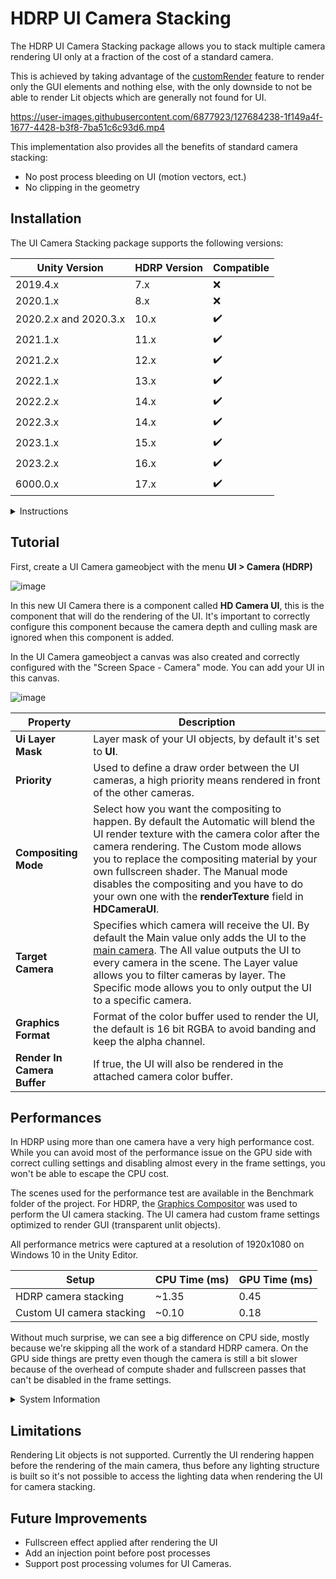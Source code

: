 # HDRP UI Camera Stacking

The HDRP UI Camera Stacking package allows you to stack multiple camera rendering UI only at a fraction of the cost of a standard camera.

This is achieved by taking advantage of the [customRender](https://docs.unity3d.com/Packages/com.unity.render-pipelines.high-definition@12.0/api/UnityEngine.Rendering.HighDefinition.HDAdditionalCameraData.html#UnityEngine_Rendering_HighDefinition_HDAdditionalCameraData_customRender) feature to render only the GUI elements and nothing else, with the only downside to not be able to render Lit objects which are generally not found for UI.

https://user-images.githubusercontent.com/6877923/127684238-1f149a4f-1677-4428-b3f8-7ba51c6c93d6.mp4


This implementation also provides all the benefits of standard camera stacking:
- No post process bleeding on UI (motion vectors, ect.)
- No clipping in the geometry

## Installation

The UI Camera Stacking package supports the following versions:

Unity Version | HDRP Version | Compatible
--- | --- | ---
2019.4.x | 7.x | ❌
2020.1.x | 8.x | ❌
2020.2.x and 2020.3.x | 10.x | ✔️
2021.1.x | 11.x | ✔️
2021.2.x | 12.x | ✔️
2022.1.x | 13.x | ✔️
2022.2.x | 14.x | ✔️
2022.3.x | 14.x | ✔️
2023.1.x | 15.x | ✔️
2023.2.x | 16.x | ✔️
6000.0.x | 17.x | ✔️

<details><summary>Instructions</summary>

HDRP UI Camera stacking is available on the [OpenUPM](https://openupm.com/packages/com.alelievr.hdrp-ui-camera-stacking/) package registry, to install it in your project, follow the instructions below.

1. Open the `Project Settings` and go to the `Package Manager` tab.
2. In the `Scoped Registry` section, click on the small `+` icon to add a new [scoped registry](https://docs.unity3d.com/2020.2/Documentation/Manual/upm-scoped.html) and fill the following information:
```
Name:     Open UPM
URL:      https://package.openupm.com
Scope(s): com.alelievr
```
3. Next, open the `Package Manager` window, select `My Registries` in the top left corner and you should be able to see the **HDRP UI Camera Stacking** package.
4. Click the `Install` button and you can start using the package :)

![PackageManager](https://user-images.githubusercontent.com/6877923/127833767-8ffcaa0d-a655-4abd-820e-c08182eb51f8.png)
  
:warning: If you don't see `My Registries` in the dropdown for some reason, click on the `+` icon in the top left corner of the package manager window and select `Add package from Git URL`, then paste `com.alelievr.hdrp-ui-camera-stacking` and click `Add`.

Note that sometimes, the package manager can be slow to update the list of available packages. In that case, you can force it by clicking the circular arrow button at the bottom of the package list.

</details>

## Tutorial

First, create a UI Camera gameobject with the menu **UI > Camera (HDRP)**

![image](https://user-images.githubusercontent.com/6877923/127682755-234353a1-9562-4d1e-b659-ac61928632d4.png)

In this new UI Camera there is a component called **HD Camera UI**, this is the component that will do the rendering of the UI. It's important to correctly configure this component because the camera depth and culling mask are ignored when this component is added.

In the UI Camera gameobject a canvas was also created and correctly configured with the "Screen Space - Camera" mode. You can add your UI in this canvas.

![image](https://user-images.githubusercontent.com/6877923/140966141-11cc8fb1-01ca-4151-8b92-ac0054d45128.png)

Property | Description
--- | ---
**Ui Layer Mask** | Layer mask of your UI objects, by default it's set to **UI**.
**Priority** | Used to define a draw order between the UI cameras, a high priority means rendered in front of the other cameras.
**Compositing Mode** | Select how you want the compositing to happen. By default the Automatic will blend the UI render texture with the camera color after the camera rendering. The Custom mode allows you to replace the compositing material by your own fullscreen shader. The Manual mode disables the compositing and you have to do your own one with the **renderTexture** field in **HDCameraUI**.
**Target Camera** | Specifies which camera will receive the UI. By default the Main value only adds the UI to the [main camera](https://docs.unity3d.com/ScriptReference/Camera-main.html). The All value outputs the UI to every camera in the scene. The Layer value allows you to filter cameras by layer. The Specific mode allows you to only output the UI to a specific camera.
**Graphics Format** | Format of the color buffer used to render the UI, the default is 16 bit RGBA to avoid banding and keep the alpha channel.
**Render In Camera Buffer** | If true, the UI will also be rendered in the attached camera color buffer.

## Performances

In HDRP using more than one camera have a very high performance cost. While you can avoid most of the performance issue on the GPU side with correct culling settings and disabling almost every in the frame settings, you won't be able to escape the CPU cost.

The scenes used for the performance test are available in the Benchmark folder of the project. For HDRP, the [Graphics Compositor](https://docs.unity3d.com/Packages/com.unity.render-pipelines.high-definition@12.0/manual/Compositor-Main.html) was used to perform the UI camera stacking. The UI camera had custom frame settings optimized to render GUI (transparent unlit objects).

All performance metrics were captured at a resolution of 1920x1080 on Windows 10 in the Unity Editor.

Setup | CPU Time (ms) | GPU Time (ms)
--- | --- | --- 
HDRP camera stacking | ~1.35 | 0.45
Custom UI camera stacking | ~0.10 | 0.18

Without much surprise, we can see a big difference on CPU side, mostly because we're skipping all the work of a standard HDRP camera. On the GPU side things are pretty even  though the camera is still a bit slower because of the overhead of compute shader and fullscreen passes that can't be disabled in the frame settings. 

<details><summary>System Information</summary>
  
- System: Windows 10 Pro, DirectX 11
- CPU: i9-10980k 3.00GHz 18 cores
- GPU: RTX 3090
  
</details>

## Limitations

Rendering Lit objects is not supported. Currently the UI rendering happen before the rendering of the main camera, thus before any lighting structure is built so it's not possible to access the lighting data when rendering the UI for camera stacking.

## Future Improvements

- Fullscreen effect applied after rendering the UI
- Add an injection point before post processes
- Support post processing volumes for UI Cameras.
